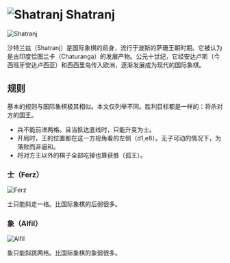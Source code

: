# ![Shatranj](https://github.com/gbtami/pychess-variants/blob/master/static/icons/Shatranj.svg) Shatranj

![Shatranj](https://github.com/gbtami/pychess-variants/blob/master/static/images/CVariantsGuide/shatranj.png?raw=true)

沙特兰兹（Shatranj）是国际象棋的前身，流行于波斯的萨珊王朝时期。它被认为是古印度恰图兰卡（Chaturanga）的发展产物。公元十世纪，它经安达卢斯（今西班牙安达卢西亚）和西西里岛传入欧洲，逐渐发展成为现代的国际象棋。

## 规则

基本的规则与国际象棋极其相似。本文仅列举不同。胜利目标都是一样的：将杀对方的国王。

* 兵不能前进两格。且当抵达底线时，只能升变为士。
* 开局时，王的位置都在这一方视角看的左侧（d1,e8）。无子可动的情况下，为落败而非逼和。
* 将对方王以外的棋子全部吃掉也算获胜（孤王）。

### 士（Ferz）
![Ferz](https://github.com/gbtami/pychess-variants/blob/master/static/images/CVariantsGuide/Duchess.png)

士只能斜走一格。比国际象棋的后弱很多。

### 象（Alfil）
![Alfil](https://github.com/gbtami/pychess-variants/blob/master/static/images/CVariantsGuide/Alfil.png)

象只能斜跳两格。比国际象棋的象弱很多。
